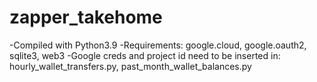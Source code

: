 # zapper_takehome
-Compiled with Python3.9
-Requirements: google.cloud, google.oauth2, sqlite3, web3
-Google creds and project id need to be inserted in: hourly_wallet_transfers.py, past_month_wallet_balances.py

